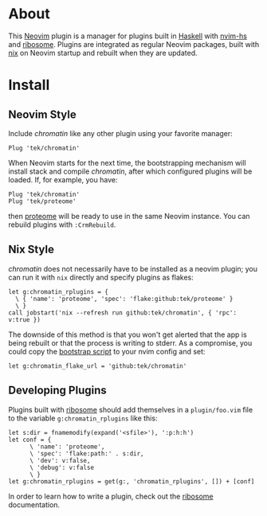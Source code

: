 # About

This [Neovim] plugin is a manager for plugins built in [Haskell] with [nvim-hs]
and [ribosome].
Plugins are integrated as regular Neovim packages, built with [nix] on Neovim
startup and rebuilt when they are updated.

# Install

## Neovim Style

Include *chromatin* like any other plugin using your favorite manager:

```vim
Plug 'tek/chromatin'
```

When Neovim starts for the next time, the bootstrapping mechanism will install
stack and compile *chromatin*, after which configured plugins will be loaded.
If, for example, you have:

```vim
Plug 'tek/chromatin'
Plug 'tek/proteome'
```

then [proteome] will be ready to use in the same Neovim instance.
You can rebuild plugins with `:CrmRebuild`.

## Nix Style

*chromatin* does not necessarily have to be installed as a neovim plugin; you
can run it with `nix` directly and specify plugins as flakes:

```vim
let g:chromatin_rplugins = {
  \ { 'name': 'proteome', 'spec': 'flake:github:tek/proteome' }
  \ }
call jobstart('nix --refresh run github:tek/chromatin', { 'rpc': v:true })
```

The downside of this method is that you won't get alerted that the app is being
rebuilt or that the process is writing to stderr.
As a compromise, you could copy the [bootstrap script](./plugin/bootstrap.vim)
to your nvim config and set:

```vim
let g:chromatin_flake_url = 'github:tek/chromatin'
```

## Developing Plugins

Plugins built with [ribosome] should add themselves in a `plugin/foo.vim` file
to the variable `g:chromatin_rplugins` like this:

```vim
let s:dir = fnamemodify(expand('<sfile>'), ':p:h:h')
let conf = {
      \ 'name': 'proteome',
      \ 'spec': 'flake:path:' . s:dir,
      \ 'dev': v:false,
      \ 'debug': v:false
      \ }
let g:chromatin_rplugins = get(g:, 'chromatin_rplugins', []) + [conf]
```

In order to learn how to write a plugin, check out the [ribosome]
documentation.

[Neovim]: https://github.com/neovim/neovim
[Haskell]: https://www.haskell.org
[ribosome]: https://github.com/tek/ribosome
[proteome]: https://github.com/tek/proteome
[nvim-hs]: https://github.com/neovimhaskell/nvim-hs
[nix]: https://nixos.org
